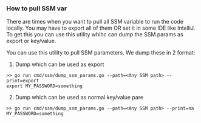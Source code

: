### How to pull SSM var

There are times when you want to pull all SSM variable to run the code locally. You may have to export all of them OR
set it in some IDE like IntelliJ. To get this you can use this utility whihc can dump the SSM params as export or
key/value.

You can use this utility to pull SSM parameters. We dump these in 2 format:

1. Dump which can be used as export

```shell
>> go run cmd/ssm/dump_ssm_params.go --path=<Any SSM path> --print=export
export MY_PASSWORD=something
```

2. Dump which can be used as normal key/value pare

```shell
>> go run cmd/ssm/dump_ssm_params.go --path=<Any SSM path> --print=na
MY_PASSWORD=something
```